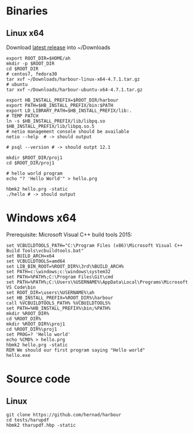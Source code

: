# Binaries

## Linux x64

Download [latest release](https://github.com/hernad/harbour/releases) into ~/Downloads

    export ROOT_DIR=$HOME/ah
    mkdir -p $ROOT_DIR
    cd $ROOT_DIR
    # centos7, fedora30
    tar xvf ~/Downloads/harbour-linux-x64-4.7.1.tar.gz
    # ubuntu
    tar xvf ~/Downloads/harbour-ubuntu-x64-4.7.1.tar.gz

    export HB_INSTALL_PREFIX=$ROOT_DIR/harbour
    export PATH=$HB_INSTALL_PREFIX/bin:$PATH
    export LD_LIBRARY_PATH=$HB_INSTALL_PREFIX/lib:.
    # TEMP PATCH
    ln -s $HB_INSTALL_PREFIX/lib/libpq.so $HB_INSTALL_PREFIX/lib/libpq.so.5
    # netio management console should be available
    netio --help  # -> should output

    # psql --version # -> should outpt 12.1

    mkdir $ROOT_DIR/proj1
    cd $ROOT_DIR/proj1

    # hello world program 
    echo "? 'Hello World'" > hello.prg

    hbmk2 hello.prg -static
    ./hello # -> should output


# Windows x64


Prerequisite: Microsoft Visual C++ build tools 2015:


    set VCBUILDTOOLS_PATH="C:\Program Files (x86)\Microsoft Visual C++ Build Tools\vcbuildtools.bat"    
    set BUILD_ARCH=x64
    set VCBUILDTOOLS=amd64
    set LIB_BIN_ROOT=%ROOT_DIR%\3rd\%BUILD_ARCH%
    set PATH=c:\windows;c:\windows\system32
    set PATH=%PATH%;C:\Program Files\Git\cmd
    set PATH=%PATH%;C:\Users\%USERNAME%\AppData\Local\Programs\Microsoft VS Code\bin
    set ROOT_DIR=\users\%USERNAME%\ah
    set HB_INSTALL_PREFIX=%ROOT_DIR%\harbour
    call %VCBUILDTOOLS_PATH% %VCBUILDTOOLS%
    set PATH=%HB_INSTALL_PREFIX%\bin;%PATH%
    mkdir %ROOT_DIR%
    cd %ROOT_DIR%
    mkdir %ROOT_DIR%\proj1
    cd %ROOT_DIR%\proj1
    set PROG=? 'Hello world'
    echo %CMD% > hello.prg
    hbmk2 hello.prg -static
    REM We should our first program saying "Hello world"
    hello.exe


# Source code


## Linux

    git clone https://github.com/hernad/harbour
    cd tests/harupdf
    hbmk2 tharupdf.hbp -static

